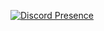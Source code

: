 [![Discord Presence](https://lanyard.cnrad.dev/api/534099893979971584)](https://discord.com/users/534099893979971584)
